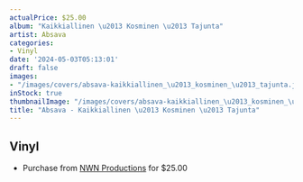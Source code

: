 ```yaml
---
actualPrice: $25.00
album: "Kaikkiallinen \u2013 Kosminen \u2013 Tajunta"
artist: Absava
categories:
- Vinyl
date: '2024-05-03T05:13:01'
draft: false
images:
- "/images/covers/absava-kaikkiallinen_\u2013_kosminen_\u2013_tajunta.jpg"
inStock: true
thumbnailImage: "/images/covers/absava-kaikkiallinen_\u2013_kosminen_\u2013_tajunta-thumb.jpg"
title: "Absava - Kaikkiallinen \u2013 Kosminen \u2013 Tajunta"
---
```


## Vinyl
* Purchase from [NWN Productions](http://shop.nwnprod.com/index.php?route=product/product&path=75&product_id=21587&sort=pd.name&order=ASC) for $25.00
